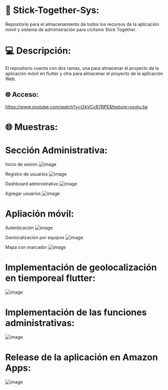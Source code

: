 # 💫 Stick-Together-Sys:
Repositorio para el almacenamiento de todos los recursos de la aplicación móvil y sistema de administración para ciclismo Stick Together.

# 💻 Descripción:
El repositorio cuenta con dos ramas, una para almacenar el proyecto de la aplicación móvil en flutter y otra para almacenar el proyecto de la aplicación Web.

## 🌐 Acceso:
https://www.youtube.com/watch?v=t2kVCcR7BPE&feature=youtu.be

# 🌐 Muestras:

# Sección Administrativa: 

Inicio de sesión
![image](https://user-images.githubusercontent.com/74626089/223274728-3e13f3ee-7181-4dfc-aef0-9a6db91fc26b.png)

Registro de usuarios 
![image](https://user-images.githubusercontent.com/74626089/223275064-e7e77228-ec3b-435e-bfe4-17481638274f.png)

Dashboard administrativo
![image](https://user-images.githubusercontent.com/74626089/223275995-794f4e2d-1df0-45e8-9b68-78471cc7d9a0.png)

Agregar usuarios
![image](https://user-images.githubusercontent.com/74626089/223276156-c92f9a78-3e61-4ebb-97eb-7a16dd5b0c6c.png)


# Apliación móvil: 

Autenticación
![image](https://user-images.githubusercontent.com/74626089/223276679-d063bdb9-94c4-420e-a34b-c06647e4282a.png)

Geolocalización por equipos
![image](https://user-images.githubusercontent.com/74626089/223277383-abfd8f9d-e3bc-4402-a2ae-346a842c5573.png)

Mapa con marcador
![image](https://user-images.githubusercontent.com/74626089/223277520-a3e4d87c-86fc-4d10-912d-f4d594b0084c.png)


# Implementación de geolocalización en tiemporeal flutter: 

![image](https://user-images.githubusercontent.com/74626089/223277738-19e7ad08-618e-43c5-b5b0-c1bc485f6b7f.png)


# Implementación de las funciones administrativas: 

![image](https://user-images.githubusercontent.com/74626089/223278247-85dc04d5-a596-43de-a584-c5db14716afd.png)

# Release de la aplicación en Amazon Apps: 

![image](https://user-images.githubusercontent.com/74626089/223296854-b6e3a29e-f05c-4ce1-9eca-e7e6b8704bfb.png)


